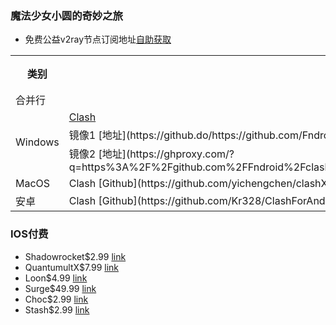 ### 魔法少女小圆的奇妙之旅
* 免费公益v2ray节点订阅地址[自助获取](https://www.v2rayfree.eu.org/post/free-v2ray)

<table>
   <tr>
	    <th>类别</th>
	    <th>地址</th>
	    <th>备注</th>  
	</tr >
   <tr>
        <td colspan="2">合并行</td>    
   </tr>
    <tr>
        <td rowspan="3">Windows</td>    
        <td ><a href="https://github.com/Fndroid/clash_for_windows_pkg/releases">Clash</a> </td>  
    </tr>
    <tr>
        <td >镜像1 [地址](https://github.do/https://github.com/Fndroid/clash_for_windows_pkg/releases/download/0.19.14/Clash.for.Windows.Setup.0.19.14.exe)</td>  
    </tr>
    <tr>
        <td >镜像2 [地址](https://ghproxy.com/?q=https%3A%2F%2Fgithub.com%2FFndroid%2Fclash_for_windows_pkg%2Freleases%2Fdownload%2F0.19.14%2FClash.for.Windows.Setup.0.19.14.exe)</td>  
    </tr>
    <tr>
        <td>MacOS</td> 
        <td>Clash [Github](https://github.com/yichengchen/clashX/releases)</td> 
   </tr>
   <tr>
        <td>安卓</td> 
        <td>Clash [Github](https://github.com/Kr328/ClashForAndroid/releases)</td> 
   </tr>
</table>


 
### IOS付费
* Shadowrocket$2.99 [link](https://apps.apple.com/us/app/id932747118)
* QuantumultX$7.99 [link](https://apps.apple.com/us/app/id1443988620)
* Loon$4.99 [link](https://apps.apple.com/us/app/id1373567447)
* Surge$49.99 [link](https://apps.apple.com/us/app/id1442620678)
* Choc$2.99 [link](https://apps.apple.com/us/app/id1582542227)
* Stash$2.99 [link](https://apps.apple.com/app/id1596063349)
